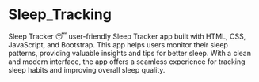 # Sleep_Tracking
Sleep Tracker 😴 user-friendly Sleep Tracker app built with HTML, CSS, JavaScript, and Bootstrap. This app helps users monitor their sleep patterns, providing valuable insights and tips for better sleep. With a clean and modern interface, the app offers a seamless experience for tracking sleep habits and improving overall sleep quality.
